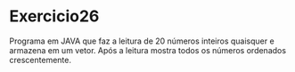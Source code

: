 # Exercicio26
Programa em JAVA que faz a leitura de 20 números inteiros quaisquer e armazena em um vetor. Após a leitura mostra todos os números ordenados crescentemente.
